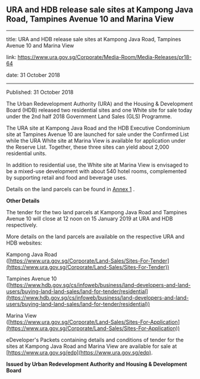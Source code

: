 ## URA and HDB release sale sites at Kampong Java Road, Tampines Avenue 10 and Marina View

---

title: URA and HDB release sale sites at Kampong Java Road, Tampines Avenue 10 and Marina View

link: https://www.ura.gov.sg/Corporate/Media-Room/Media-Releases/pr18-64

date: 31 October 2018

---

Published: 31 October 2018

The Urban Redevelopment Authority (URA) and the Housing & Development Board (HDB) released two residential sites and one White site for sale today under the 2nd half 2018 Government Land Sales (GLS) Programme.

The URA site at Kampong Java Road and the HDB Executive Condominium site at Tampines Avenue 10 are launched for sale under the Confirmed List while the URA White site at Marina View is available for application under the Reserve List. Together, these three sites can yield about 2,000 residential units.

In addition to residential use, the White site at Marina View is envisaged to be a mixed-use development with about 540 hotel rooms, complemented by supporting retail and food and beverage uses.

Details on the land parcels can be found in [Annex 1](https://www.ura.gov.sg/-/media/Corporate/Media-Room/2018/Oct/pr18-64a.pdf) .

**Other Details**

The tender for the two land parcels at Kampong Java Road and Tampines Avenue 10 will close at 12 noon on 15 January 2019 at URA and HDB respectively.

More details on the land parcels are available on the respective URA and HDB websites:

Kampong Java Road  
([https://www.ura.gov.sg/Corporate/Land-Sales/Sites-For-Tender](https://www.ura.gov.sg/Corporate/Land-Sales/Sites-For-Tender))

Tampines Avenue 10  
([https://www.hdb.gov.sg/cs/infoweb/business/land-developers-and-land-users/buying-land-land-sales/land-for-tender/residential](https://www.hdb.gov.sg/cs/infoweb/business/land-developers-and-land-users/buying-land-land-sales/land-for-tender/residential))

Marina View  
([https://www.ura.gov.sg/Corporate/Land-Sales/Sites-For-Application](https://www.ura.gov.sg/Corporate/Land-Sales/Sites-For-Application))

eDeveloper's Packets containing details and conditions of tender for the sites at Kampong Java Road and Marina View are available for sale at [https://www.ura.gov.sg/edp](https://www.ura.gov.sg/edp).

**Issued by Urban Redevelopment Authority and Housing & Development Board**
